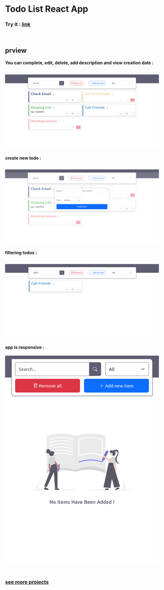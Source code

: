 # Todo List React App

### Try it : [link](link)

<br/>

## prview

#### You can complete, edit, delete, add description and  view creation date :

![prview](Screenshots/Screenshot1.png)
---
#### create new todo :

![prview](Screenshots/create.png)
---
#### filtering todos :

![prview](Screenshots/filter.png)
---
#### app is responsive :

![prview](Screenshots/responsive.png)

<br/>

### [see more projects](https://github.com/amirhosein06?tab=repositories)
